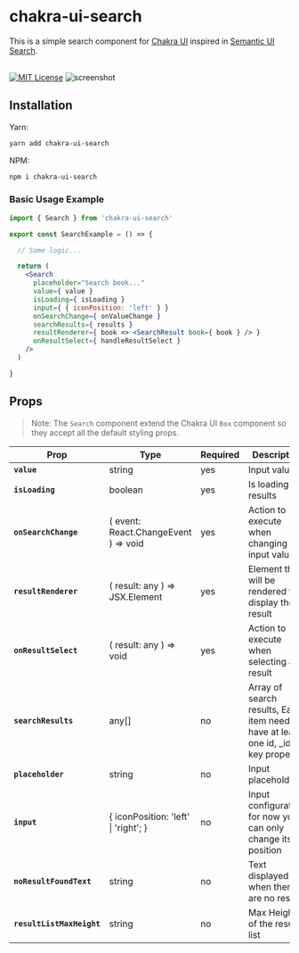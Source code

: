 # chakra-ui-search

<span>This is a simple search component for <a href="https://chakra-ui.com/" target="_blank">Chakra UI</a> inspired in <a href="https://react.semantic-ui.com/modules/search/" target="_blank">Semantic UI Search</a>.</span>
<br />
<br />

[![MIT License](https://badgen.net/github/license/gastonkhouri/chakra-ui-search 'MIT License')](LICENSE.md)
![screenshot](https://i.imgur.com/IjCMA7y.gif)

## Installation

Yarn:

```bash
yarn add chakra-ui-search
```

NPM:

```bash
npm i chakra-ui-search
```

### Basic Usage Example
```jsx
import { Search } from 'chakra-ui-search'

export const SearchExample = () => {

  // Some logic...

  return (
    <Search
      placeholder="Search book..."
      value={ value }
      isLoading={ isLoading }
      input={ { iconPosition: 'left' } }
      onSearchChange={ onValueChange }
      searchResults={ results }
      resultRenderer={ book => <SearchResult book={ book } /> }
      onResultSelect={ handleResultSelect }
    />
  )

}
```

## Props

> Note: The `Search` component extend the Chakra UI `Box` component so they accept all the default styling props.

| Prop                       | Type                                 | Required | Description                                                                           | Default                   |
|----------------------------|--------------------------------------|----------|---------------------------------------------------------------------------------------|---------------------------|
| **`value`**                | string                               | yes      | Input value                                                                           | undefined                 |
| **`isLoading`**            | boolean                              | yes      | Is loading results                                                                    | undefined                 |
| **`onSearchChange`**       | ( event: React.ChangeEvent ) => void | yes      | Action to execute when changing the input value                                       | undefined                 |
| **`resultRenderer`**       | ( result: any ) => JSX.Element       | yes      | Element that will be rendered to display the result                                   | undefined                 |
| **`onResultSelect`**       | ( result: any ) => void              | yes      | Action to execute when selecting a result                                             | undefined                 |
| **`searchResults`**        | any[]                                | no       | Array of search results, Each item needs to have at least one id, _id or key property | []                        |
| **`placeholder`**          | string                               | no       | Input placeholder                                                                     | ''                        |
| **`input`**                | { iconPosition: 'left' \| 'right'; } | no       | Input configuration, for now you can only change its position                         | { iconPosition = 'left' } |
| **`noResultFoundText`**    | string                               | no       | Text displayed when there are no results                                              | 'No results found.'       |
| **`resultListMaxHeight`**  | string                               | no       | Max Height of the results list                                                        | '60vh'                    |